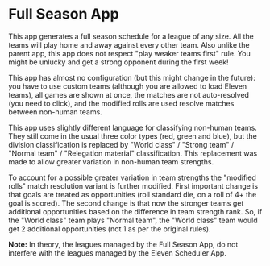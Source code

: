# Full Season App

This app generates a full season schedule for a league of any size. All the
teams will play home and away against every other team. Also unlike the
parent app, this app does not respect "play weaker teams first" rule. You
might be unlucky and get a strong opponent during the first week!

This app has almost no configuration (but this might change in the future):
you have to use custom teams (although you are allowed to load Eleven
teams), all games are shown at once, the matches are not auto-resolved (you
need to click), and the modified rolls are used resolve matches between
non-human teams.

This app uses slightly different language for classifying non-human teams.
They still come in the usual three color types (red, green and blue), but
the division classification is replaced by "World class" / "Strong team" /
"Normal team" / "Relegation material" classification. This replacement was
made to allow greater variation in non-human team strengths.

To account for a possible greater variation in team strengths the "modified
rolls" match resolution variant is further modified. First important change
is that goals are treated as opportunities (roll standard die, on a roll of
4+ the goal is scored). The second change is that now the stronger teams get
additional opportunities based on the difference in team strength rank. So,
if the "World class" team plays "Normal team", the "World class" team would
get 2 additional opportunities (not 1 as per the original rules).

**Note:** In theory, the leagues managed by the Full Season App, do not
interfere with the leagues managed by the Eleven Scheduler App.
